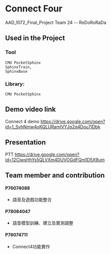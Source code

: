 # Connect Four

AAD_1072_Final_Project
Team 24 -- RoDoRoRaDa

## Used in the Project

### Tool
    CMU PocketSphinx
    SphinxTrain,
    SphinxBase

### Library:
    CMU PocketSphinx

## Demo video link 

Connect 4 demo
<https://drive.google.com/open?id=1_SvhNmw4oKQLURamlVYJq2q4Dou7IDbk>

## Presentation 

PTT
<https://drive.google.com/open?id=12CjwsHhYs5QLVXm4DUVOGdFQm1D5X9um>

## Team member and contribution

#### P76074088 
- 語音及遊戲功能整合

#### P78084047 
- 語音模型訓練、建立及實測調整

#### P76074711 
- Connect4功能實作

